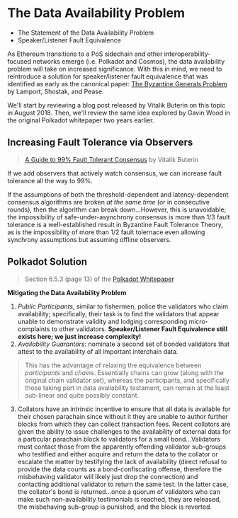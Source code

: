 # The Data Availability Problem

* The Statement of the Data Availability Problem
* Speaker/Listener Fault Equivalence

As Ethereum transitions to a PoS sidechain and other interoperability-focused networks emerge (i.e. Polkadot and Cosmos), the data availability problem will take on increased significance. With this in mind, we need to reintroduce a solution for speaker/listener fault equivalence that was identified as early as the canonical paper: [The Byzantine Generals Problem](https://people.eecs.berkeley.edu/~luca/cs174/byzantine.pdf) by Lamport, Shostak, and Pease.

We'll start by reviewing a blog post released by Vitalik Buterin on this topic in August 2018. Then, we'll review the same idea explored by Gavin Wood in the original Polkadot whitepaper two years earlier.

## Increasing Fault Tolerance via Observers
> [A Guide to 99% Fault Tolerant Consensus](https://vitalik.ca/general/2018/08/07/99_fault_tolerant.html) by Vitalik Buterin

If we add observers that actively watch consensus, we can increase fault tolerance all the way to 99%.

If the assumptions of both the threshold-dependent and latency-dependent consensus algorithms are broken *at the same time* (or in consecutive rounds), then the algorithm can break down...However, this is unavoidable; the impossibility of safe-under-asynchrony consensus is more than 1/3 fault tolerance is a well-established result in Byzantine Fault Tolerance Theory, as is the impossibility of more than 1/2 fault tolernace even allowing synchrony assumptions but assuming offline observers.

## Polkadot Solution
> Section 6.5.3 (page 13) of the [Polkadot Whitepaper](https://polkadot.network/PolkaDotPaper.pdf)

**Mitigating the Data Availability Problem**<br>
1. *Public Participants*, similar to fishermen, police the validators who claim availability; specifically, their task is to find the validators that appear unable to demonstrate validity and lodging corresponding micro-complaints to other validators. **Speaker/Listener Fault Equivalence still exists here; we just increase complexity!**
2. *Availability Guarantors*: nominate a second set of bonded validators that attest to the availability of all important interchain data. 
> This has the advantage of relaxing the equivalence between *participants* and *chains*. Essentially chains can grow (along with the original chain validator set), whereas the participants, and specifically those taking part in data availability testament, can remain at the least sub-linear and quite possibly constant.

3. Collators have an intrinsic incentive to ensure that all data is available for their chosen parachain since without it they are unable to author further blocks from which they can collect transaction fees. Recent collators are given the ability to issue challenges to the availability of external data for a particular parachain block to validators for a small bond...Validators must contact those from the apparently offending validator sub-groups who testified and either acquire and return the data to the collator or escalate the matter by testifying the lack of availability (direct refusal to provide the data counts as a bond-confiscating offense, therefore the misbehaving validator will likely just drop the connection) and contacting additional validator to return the same test. In the latter case, the collator's bond is returned...once a quorum of validators who can make such non-availability testimonials is reached, they are released, the misbehaving sub-group is punished, and the block is reverted.